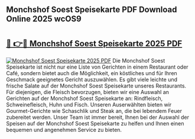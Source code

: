 ## Monchshof Soest Speisekarte PDF Download Online 2025 wcOS9

# <h2><a href="http://gcdtckg.nevu.top/?p=Monchshof+Soest+Speisekarte">🔗 👉🔴 Monchshof Soest Speisekarte 2025 PDF</a></h2>

[![Monchshof Soest Speisekarte 2025 PDF](https://i.imgur.com/dBaPXMq.png)](http://gcdtckg.nevu.top/?p=Monchshof+Soest+Speisekarte)
Die Monchshof Soest Speisekarte ist nicht nur eine Liste von Gerichten in einem Restaurant oder Café, sondern bietet auch die Möglichkeit, ein köstliches und für Ihren Geschmack geeignetes Gericht auszuwählen. Es gibt viele leichte und frische Salate auf der Monchshof Soest Speisekarte unseres Restaurants. Für diejenigen, die Fleisch bevorzugen, bieten wir eine Auswahl an Gerichten auf der Monchshof Soest Speisekarte an: Rindfleisch, Schweinefleisch, Huhn und Fisch. Unseren Auserwählten bieten wir Gourmet-Gerichte wie Schaschlik und Steak an, die bei lebendem Feuer zubereitet werden. Unser Team ist immer bereit, Ihnen bei der Auswahl der Speisen auf der Monchshof Soest Speisekarte zu helfen und Ihnen einen bequemen und angenehmen Service zu bieten.
